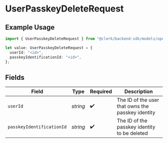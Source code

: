 # UserPasskeyDeleteRequest

## Example Usage

```typescript
import { UserPasskeyDeleteRequest } from "@clerk/backend-sdk/models/operations";

let value: UserPasskeyDeleteRequest = {
  userId: "<id>",
  passkeyIdentificationId: "<id>",
};
```

## Fields

| Field                                             | Type                                              | Required                                          | Description                                       |
| ------------------------------------------------- | ------------------------------------------------- | ------------------------------------------------- | ------------------------------------------------- |
| `userId`                                          | *string*                                          | :heavy_check_mark:                                | The ID of the user that owns the passkey identity |
| `passkeyIdentificationId`                         | *string*                                          | :heavy_check_mark:                                | The ID of the passkey identity to be deleted      |